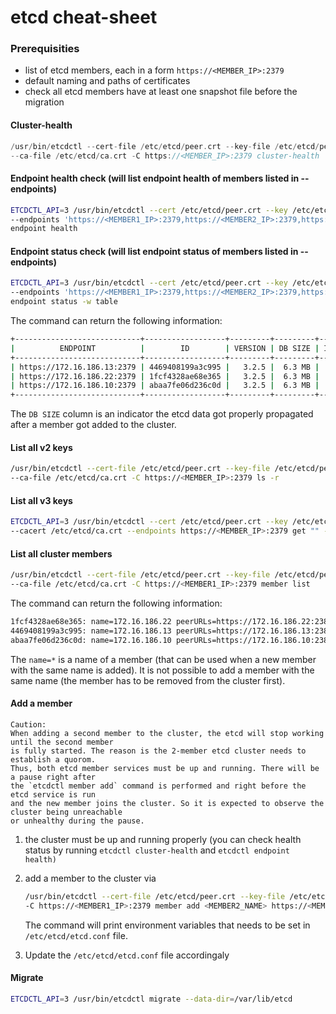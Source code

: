 # etcd cheat-sheet

### Prerequisities
- list of etcd members, each in a form `https://<MEMBER_IP>:2379`
- default naming and paths of certificates
- check all etcd members have at least one snapshot file before the migration

#### Cluster-health
```go
/usr/bin/etcdctl --cert-file /etc/etcd/peer.crt --key-file /etc/etcd/peer.key \
--ca-file /etc/etcd/ca.crt -C https://<MEMBER_IP>:2379 cluster-health
```

#### Endpoint health check (will list endpoint health of members listed in --endpoints)
```sh
ETCDCTL_API=3 /usr/bin/etcdctl --cert /etc/etcd/peer.crt --key /etc/etcd/peer.key --cacert /etc/etcd/ca.crt \
--endpoints 'https://<MEMBER1_IP>:2379,https://<MEMBER2_IP>:2379,https://<MEMBER3_IP>:2379' \
endpoint health
```

#### Endpoint status check (will list endpoint status of members listed in --endpoints)
```sh
ETCDCTL_API=3 /usr/bin/etcdctl --cert /etc/etcd/peer.crt --key /etc/etcd/peer.key --cacert /etc/etcd/ca.crt \
--endpoints 'https://<MEMBER1_IP>:2379,https://<MEMBER2_IP>:2379,https://<MEMBER3_IP>:2379' \
endpoint status -w table
```

The command can return the following information:
```sh
+----------------------------+------------------+---------+---------+-----------+-----------+------------+
|          ENDPOINT          |        ID        | VERSION | DB SIZE | IS LEADER | RAFT TERM | RAFT INDEX |
+----------------------------+------------------+---------+---------+-----------+-----------+------------+
| https://172.16.186.13:2379 | 4469408199a3c995 |   3.2.5 |  6.3 MB |      true |        39 |    1869922 |
| https://172.16.186.22:2379 | 1fcf4328ae68e365 |   3.2.5 |  6.3 MB |     false |        39 |    1869922 |
| https://172.16.186.10:2379 | abaa7fe06d236c0d |   3.2.5 |  6.3 MB |     false |        39 |    1869922 |
+----------------------------+------------------+---------+---------+-----------+-----------+------------+
```

The `DB SIZE` column is an indicator the etcd data got properly propagated after a member got added to the cluster.

#### List all v2 keys
```sh
/usr/bin/etcdctl --cert-file /etc/etcd/peer.crt --key-file /etc/etcd/peer.key \
--ca-file /etc/etcd/ca.crt -C https://<MEMBER_IP>:2379 ls -r
```

#### List all v3 keys
```sh
ETCDCTL_API=3 /usr/bin/etcdctl --cert /etc/etcd/peer.crt --key /etc/etcd/peer.key \
--cacert /etc/etcd/ca.crt --endpoints https://<MEMBER_IP>:2379 get "" --from-key --keys-only
```

#### List all cluster members
```sh
/usr/bin/etcdctl --cert-file /etc/etcd/peer.crt --key-file /etc/etcd/peer.key \
--ca-file /etc/etcd/ca.crt -C https://<MEMBER1_IP>:2379 member list
```

The command can return the following information:
```sh
1fcf4328ae68e365: name=172.16.186.22 peerURLs=https://172.16.186.22:2380 clientURLs=https://172.16.186.22:2379 isLeader=false
4469408199a3c995: name=172.16.186.13 peerURLs=https://172.16.186.13:2380 clientURLs=https://172.16.186.13:2379 isLeader=true
abaa7fe06d236c0d: name=172.16.186.10 peerURLs=https://172.16.186.10:2380 clientURLs=https://172.16.186.10:2379 isLeader=false
```

The `name=*` is a name of a member (that can be used when a new member with the same name is added).
It is not possible to add a member with the same name (the member has to be removed from the cluster first).

#### Add a member

```vi
Caution:
When adding a second member to the cluster, the etcd will stop working until the second member
is fully started. The reason is the 2-member etcd cluster needs to establish a quorom.
Thus, both etcd member services must be up and running. There will be a pause right after
the `etcdctl member add` command is performed and right before the etcd service is run
and the new member joins the cluster. So it is expected to observe the cluster being unreachable
or unhealthy during the pause.
```

1. the cluster must be up and running properly (you can check health status by running `etcdctl cluster-health` and `etcdctl endpoint health)`

2. add a member to the cluster via
   ```sh
   /usr/bin/etcdctl --cert-file /etc/etcd/peer.crt --key-file /etc/etcd/peer.key --ca-file /etc/etcd/ca.crt \
   -C https://<MEMBER1_IP>:2379 member add <MEMBER2_NAME> https://<MEMBER2_IP>:2380
   ```
   The command will print environment variables that needs to be set in `/etc/etcd/etcd.conf` file.

3. Update the `/etc/etcd/etcd.conf` file accordingaly

#### Migrate

```sh
ETCDCTL_API=3 /usr/bin/etcdctl migrate --data-dir=/var/lib/etcd
```

